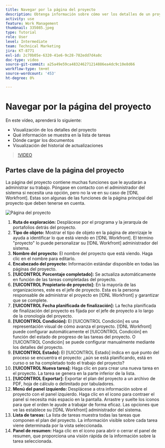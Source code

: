 ```yaml
---
title: Navegar por la página del proyecto
description: Obtenga información sobre cómo ver los detalles de un proyecto, qué información se muestra en la lista de tareas, dónde cargar documentos y cómo ver el historial de actualizaciones en [!DNL  Workfront].
activity: use
feature: Work Management
thumbnail: 335085.jpeg
type: Tutorial
role: User
level: Intermediate
team: Technical Marketing
jira: KT-8771
exl-id: 2c70b05e-6320-41e6-9c28-782edd7d4a8c
doc-type: video
source-git-commit: a25a49e59ca483246271214886ea4dc9c10e8d66
workflow-type: tm+mt
source-wordcount: '453'
ht-degree: 0%

---
```


# Navegar por la página del proyecto

En este vídeo, aprenderá lo siguiente:

* Visualización de los detalles del proyecto
* Qué información se muestra en la lista de tareas
* Dónde cargar los documentos
* Visualización del historial de actualizaciones

>[!VIDEO](https://video.tv.adobe.com/v/335085/?quality=12&learn=on)

## Partes clave de la página del proyecto

La página del proyecto contiene muchas funciones que le ayudarán a administrar su trabajo. Póngase en contacto con el administrador del sistema si necesita una opción, pero no la ve en su caso de [!DNL Workfront]. Estas son algunas de las funciones de la página principal del proyecto que deben tenerse en cuenta.

![Página del proyecto](assets/project-page-graphic-for-planner.png)

1. **Ruta de exploración:** Desplácese por el programa y la jerarquía de portafolios detrás del proyecto.
2. **Tipo de objeto:** Mostrar el tipo de objeto en la página de aterrizaje le ayuda a identificar lo que está viendo en [!DNL Workfront]. El término &quot;proyecto&quot; lo puede personalizar su [!DNL Workfront] administrador del sistema.
3. **Nombre del proyecto:** El nombre del proyecto que está viendo. Haga clic en el nombre para editarlo.
4. **Encabezado del proyecto:** Información estándar disponible en todas las páginas del proyecto.
5. **[!UICONTROL Porcentaje completado]:** Se actualiza automáticamente en función de las tareas completadas del proyecto.
6. **[!UICONTROL Propietario de proyecto]:** En la mayoría de las organizaciones, este es el jefe de proyecto. Esta es la persona responsable de administrar el proyecto en [!DNL Workfront] y garantizar que se complete.
7. **[!UICONTROL Fecha planificada de finalización]:** La fecha planificada de finalización del proyecto es fijada por el jefe de proyecto a lo largo de la cronología del proyecto.
8. **[!UICONTROL Condición]:** El [!UICONTROL Condición] es una representación visual de cómo avanza el proyecto. [!DNL Workfront] puede configurar automáticamente el [!UICONTROL Condición] en función del estado de progreso de las tareas del proyecto. O [!UICONTROL Condición] se puede configurar manualmente mediante los detalles del proyecto.
9. **[!UICONTROL Estado]:** El [!UICONTROL Estado] indica en qué punto del proceso se encuentra el proyecto: ¿aún se está planificando, está en curso o se ha completado todo el trabajo del proyecto?
10. **[!UICONTROL Nueva tarea]:** Haga clic en para crear una nueva tarea en el proyecto. La tarea se genera en la parte inferior de la lista.
11. **[!UICONTROL Exportar]:** Exportar el plan del proyecto a un archivo de PDF, hoja de cálculo o delimitado por tabuladores.
12. **Menú del panel izquierdo:** Desplácese a otra información sobre el proyecto con el panel izquierdo. Haga clic en el icono para contraer el panel si necesita más espacio en la pantalla. Arrastre y suelte los iconos para que el orden le ayude a trabajar de forma eficaz. Las opciones que ve las establece su [!DNL Workfront] administrador del sistema.
13. **Lista de tareas:** La lista de tareas muestra todas las tareas que componen el plan del proyecto. La información visible sobre cada tarea viene determinada por la vista seleccionada.
14. **Panel de resumen:** Haga clic en el icono para abrir o cerrar el panel de resumen, que proporciona una visión rápida de la información sobre la tarea seleccionada.

<!---
learn more:
simplified left navigation
edit projects
new toolbar for lists
--->
